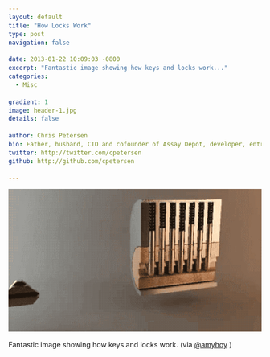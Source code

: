 ```yaml
---
layout: default
title: "How Locks Work"
type: post
navigation: false

date: 2013-01-22 10:09:03 -0800
excerpt: "Fantastic image showing how keys and locks work..."
categories:
  - Misc

gradient: 1
image: header-1.jpg
details: false

author: Chris Petersen
bio: Father, husband, CIO and cofounder of Assay Depot, developer, entrepreneur and technologist.
twitter: http://twitter.com/cpetersen
github: http://github.com/cpetersen

---
```





  ![Qck8YCz.gif](/assets/import/3f1aabff4360765f9c4820573042c671.gif)  

 Fantastic image showing how keys and locks work. (via  [@amyhoy](https://twitter.com/amyhoy/status/293763563665891328) )
